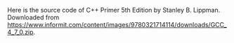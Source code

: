 Here is the source code of C++ Primer 5th Edition by Stanley B. Lippman. Downloaded from https://www.informit.com/content/images/9780321714114/downloads/GCC_4_7_0.zip.
